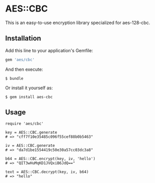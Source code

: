 # AES::CBC

This is an easy-to-use encryption library specialized for aes-128-cbc.

## Installation

Add this line to your application's Gemfile:

```ruby
gem 'aes/cbc'
```

And then execute:

    $ bundle

Or install it yourself as:

    $ gem install aes-cbc

## Usage

```
require 'aes/cbc'

key = AES::CBC.generate
# => "cff7f10e35485c096f55cef88b0b5463"

iv = AES::CBC.generate
# => "da7d1be1554419c50e30a57cc03dc3a8"

b64 = AES::CBC.encrypt(key, iv, 'hello')
# => "QIT3wHuMqKD1JVQxiB6JdQ=="

text = AES::CBC.decrypt(key, iv, b64)
# => "hello"
```

